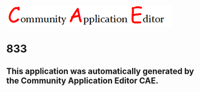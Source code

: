 ![CAE](https://github.com/patricia-cae/CAE-Deployment-Temp/blob/master/img/logo.png)  

833
===================


This application was automatically generated by the Community Application Editor CAE.  
---------------

